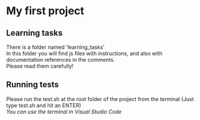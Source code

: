 # My first project

## Learning tasks
There is a folder named 'learning_tasks'  
In this folder you will find js files with instructions, and also with documentation references in the comments.  
Please read them carefully!

## Running tests
Please run the test.sh at the root folder of the project from the terminal (Just type test.sh and hit an ENTER)  
*You can use the terminal in Visual Studio Code*